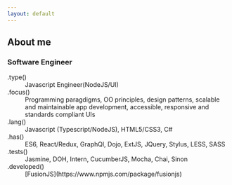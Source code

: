 ```yaml
---
layout: default
---
```



## [](#header-2)About me

### Software Engineer

<dl>
<dt>.type()</dt>
<dd>Javascript Engineer(NodeJS/UI)</dd>
<dt>.focus()</dt>
<dd>Programming paragdigms, OO principles, design patterns, scalable and maintainable app development, accessible, responsive and standards compliant UIs</dd>
<dt>.lang()</dt>
<dd>Javascript (Typescript/NodeJS), HTML5/CSS3, C#</dd>
<dt>.has()</dt>
<dd> ES6, React/Redux, GraphQl, Dojo, ExtJS, JQuery, Stylus, LESS, SASS</dd>
<dt>.tests()</dt>
<dd> Jasmine, DOH, Intern, CucumberJS, Mocha, Chai, Sinon</dd>
<dt>.developed()</dt>
<dd>[FusionJS](https://www.npmjs.com/package/fusionjs)</dd>
</dl>
